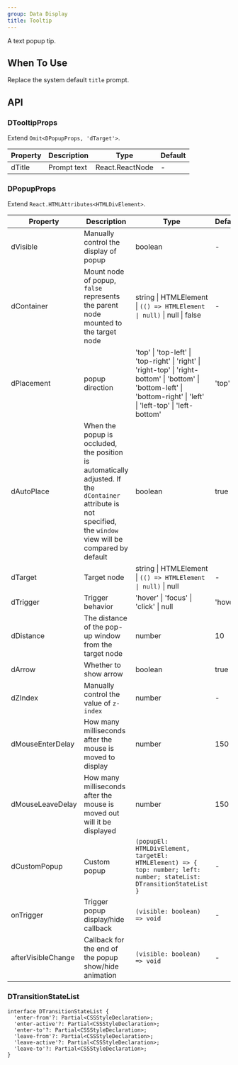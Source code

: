 ```yaml
---
group: Data Display
title: Tooltip
---
```


A text popup tip.

## When To Use

Replace the system default `title` prompt.

## API

### DTooltipProps

Extend `Omit<DPopupProps, 'dTarget'>`.

<!-- prettier-ignore-start -->
| Property | Description | Type | Default | 
| --- | --- | --- | --- | 
| dTitle | Prompt text | React.ReactNode | - |
<!-- prettier-ignore-end -->

### DPopupProps

Extend `React.HTMLAttributes<HTMLDivElement>`.

<!-- prettier-ignore-start -->
| Property | Description | Type | Default | 
| --- | --- | --- | --- | 
| dVisible | Manually control the display of popup | boolean | - |
| dContainer | Mount node of popup, `false` represents the parent node mounted to the target node | string \| HTMLElement \| `(() => HTMLElement \| null)` \| null \| false | - |
| dPlacement | popup direction | 'top' \| 'top-left' \| 'top-right' \| 'right' \| 'right-top' \| 'right-bottom' \| 'bottom' \| 'bottom-left' \| 'bottom-right' \| 'left' \| 'left-top' \| 'left-bottom' | 'top' |
| dAutoPlace | When the popup is occluded, the position is automatically adjusted. If the `dContainer` attribute is not specified, the `window` view will be compared by default | boolean | true |
| dTarget | Target node | string \| HTMLElement \| `(() => HTMLElement \| null)` \| null | - |
| dTrigger | Trigger behavior | 'hover' \| 'focus' \| 'click' \| null | 'hover' |
| dDistance | The distance of the pop-up window from the target node | number | 10 |
| dArrow | Whether to show arrow | boolean | true |
| dZIndex | Manually control the value of `z-index` | number | - |
| dMouseEnterDelay | How many milliseconds after the mouse is moved to display | number | 150 |
| dMouseLeaveDelay | How many milliseconds after the mouse is moved out will it be displayed | number | 150 |
| dCustomPopup | Custom popup | `(popupEl: HTMLDivElement, targetEl: HTMLElement) => { top: number; left: number; stateList: DTransitionStateList }` | - |
| onTrigger | Trigger popup display/hide callback | `(visible: boolean) => void` | - |
| afterVisibleChange | Callback for the end of the popup show/hide animation | `(visible: boolean) => void` | - |
<!-- prettier-ignore-end -->

### DTransitionStateList

```tsx
interface DTransitionStateList {
  'enter-from'?: Partial<CSSStyleDeclaration>;
  'enter-active'?: Partial<CSSStyleDeclaration>;
  'enter-to'?: Partial<CSSStyleDeclaration>;
  'leave-from'?: Partial<CSSStyleDeclaration>;
  'leave-active'?: Partial<CSSStyleDeclaration>;
  'leave-to'?: Partial<CSSStyleDeclaration>;
}
```

